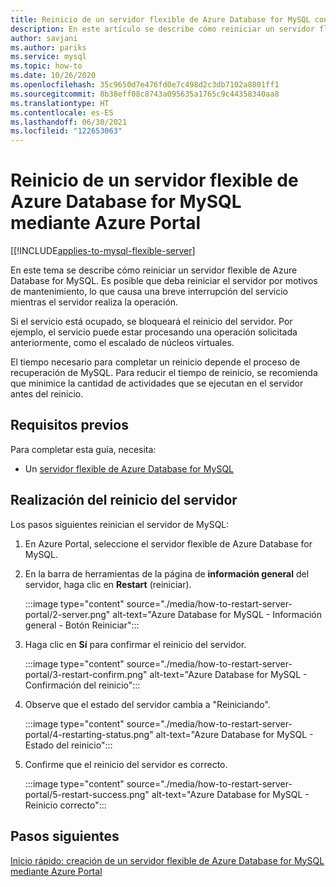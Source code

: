 ```yaml
---
title: Reinicio de un servidor flexible de Azure Database for MySQL con Azure Portal
description: En este artículo se describe cómo reiniciar un servidor flexible de Azure Database for MySQL mediante Azure Portal.
author: savjani
ms.author: pariks
ms.service: mysql
ms.topic: how-to
ms.date: 10/26/2020
ms.openlocfilehash: 35c9650d7e476fd0e7c498d2c3db7102a8801ff1
ms.sourcegitcommit: 8b38eff08c8743a095635a1765c9c44358340aa8
ms.translationtype: HT
ms.contentlocale: es-ES
ms.lasthandoff: 06/30/2021
ms.locfileid: "122653063"
---
```

# <a name="restart-azure-database-for-mysql-flexible-server-using-azure-portal"></a>Reinicio de un servidor flexible de Azure Database for MySQL mediante Azure Portal

[[!INCLUDE[applies-to-mysql-flexible-server](../includes/applies-to-mysql-flexible-server.md)]

En este tema se describe cómo reiniciar un servidor flexible de Azure Database for MySQL. Es posible que deba reiniciar el servidor por motivos de mantenimiento, lo que causa una breve interrupción del servicio mientras el servidor realiza la operación.

Si el servicio está ocupado, se bloqueará el reinicio del servidor. Por ejemplo, el servicio puede estar procesando una operación solicitada anteriormente, como el escalado de núcleos virtuales.

El tiempo necesario para completar un reinicio depende el proceso de recuperación de MySQL. Para reducir el tiempo de reinicio, se recomienda que minimice la cantidad de actividades que se ejecutan en el servidor antes del reinicio.

## <a name="prerequisites"></a>Requisitos previos

Para completar esta guía, necesita:
- Un [servidor flexible de Azure Database for MySQL](quickstart-create-server-portal.md)

## <a name="perform-server-restart"></a>Realización del reinicio del servidor

Los pasos siguientes reinician el servidor de MySQL:

1. En Azure Portal, seleccione el servidor flexible de Azure Database for MySQL.

2. En la barra de herramientas de la página de **información general** del servidor, haga clic en **Restart** (reiniciar).

   :::image type="content" source="./media/how-to-restart-server-portal/2-server.png" alt-text="Azure Database for MySQL - Información general - Botón Reiniciar":::

3. Haga clic en **Sí** para confirmar el reinicio del servidor.

   :::image type="content" source="./media/how-to-restart-server-portal/3-restart-confirm.png" alt-text="Azure Database for MySQL - Confirmación del reinicio":::

4. Observe que el estado del servidor cambia a "Reiniciando".

   :::image type="content" source="./media/how-to-restart-server-portal/4-restarting-status.png" alt-text="Azure Database for MySQL - Estado del reinicio":::

5. Confirme que el reinicio del servidor es correcto.

   :::image type="content" source="./media/how-to-restart-server-portal/5-restart-success.png" alt-text="Azure Database for MySQL - Reinicio correcto":::

## <a name="next-steps"></a>Pasos siguientes

[Inicio rápido: creación de un servidor flexible de Azure Database for MySQL mediante Azure Portal](quickstart-create-server-portal.md)
